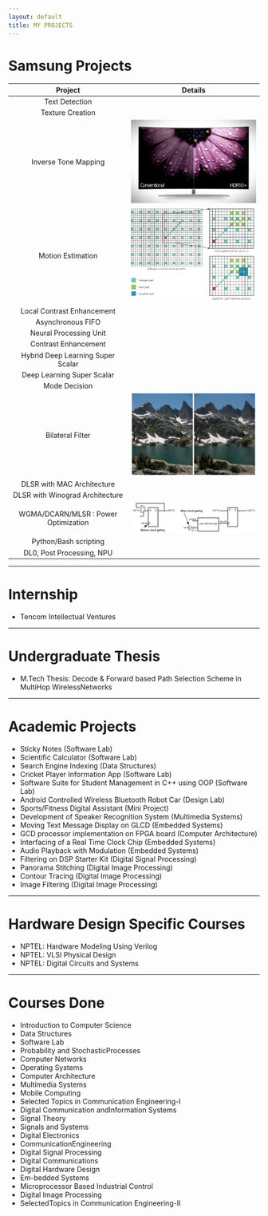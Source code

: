 ```yaml
---
layout: default
title: MY PROJECTS
---
```


# Samsung Projects

| Project | Details |
| :---:   | :---:   |
| Text Detection | |
| Texture Creation | |
| Inverse Tone Mapping | <img src="images/inverse_tm.jpg" width="400"> |
| Motion Estimation | <img src="images/motion_estimation.png" width="400"> |
| Local Contrast Enhancement | |
| Asynchronous FIFO | |
| Neural Processing Unit | |
| Contrast Enhancement | |
| Hybrid Deep Learning Super Scalar | |
| Deep Learning Super Scalar | |
| Mode Decision | |
| Bilateral Filter | <img src="images/bilateral_filter.jpg" width="400"> |
| DLSR with MAC Architecture | |
| DLSR with Winograd Architecture | |
| WGMA/DCARN/MLSR : Power Optimization | <img src="images/clock_gating.png" width="400"> |
| Python/Bash scripting | |
| DL0, Post Processing, NPU | |

---

# Internship

* Tencom Intellectual Ventures

---

# Undergraduate Thesis

* M.Tech Thesis: Decode & Forward based Path Selection Scheme in MultiHop WirelessNetworks

---

# Academic Projects

* Sticky Notes (Software Lab)
* Scientific Calculator (Software Lab)
* Search Engine Indexing (Data Structures)
* Cricket Player Information App (Software Lab)
* Software Suite for Student Management in C++ using OOP (Software Lab)
* Android Controlled Wireless Bluetooth Robot Car (Design Lab)
* Sports/Fitness Digital Assistant (Mini Project)
* Development of Speaker Recognition System (Multimedia Systems)
* Moving Text Message Display on GLCD (Embedded Systems)
* GCD processor implementation on FPGA board (Computer Architecture)
* Interfacing of a Real Time Clock Chip (Embedded Systems)
* Audio Playback with Modulation (Embedded Systems)
* Filtering on DSP Starter Kit (Digital Signal Processing)
* Panorama Stitching (Digital Image Processing)
* Contour Tracing (Digital Image Processing)
* Image Filtering (Digital Image Processing)

---

# Hardware Design Specific Courses

* NPTEL: Hardware Modeling Using Verilog
* NPTEL: VLSI Physical Design
* NPTEL: Digital Circuits and Systems

---

# Courses Done

* Introduction to Computer Science
* Data Structures
* Software Lab
* Probability and StochasticProcesses
* Computer Networks
* Operating Systems
* Computer Architecture
* Multimedia Systems
* Mobile Computing
* Selected Topics in Communication Engineering-I
* Digital Communication andInformation Systems
* Signal Theory
* Signals and Systems
* Digital Electronics
* CommunicationEngineering
* Digital Signal Processing
* Digital Communications
* Digital Hardware Design
* Em-bedded Systems
* Microprocessor Based Industrial Control
* Digital Image Processing
* SelectedTopics in Communication Engineering-II
